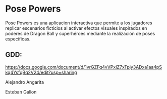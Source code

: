# Pose Powers


Pose Powers es una aplicacion interactiva que permite a los jugadores replicar escenarios ficticios al activar efectos visuales inspirados en poderes de Dragon Ball y superhéroes mediante la realización de poses específicas.


## GDD:
https://docs.google.com/document/d/1vrGZFq4vVPxIZ7xTpjy3ADxa1aa4pSkq4YsfqBq2V24/edit?usp=sharing



Alejandro Angarita


Esteban Gallon
